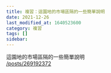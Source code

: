 ```yaml
---
title: 複習：這園地的市場區隔的一些簡單說明
date: 2021-12-26
last_modified_at: 1640523600
category: 複習
tags: []
sidebar: 
---
```


<p>這園地的市場區隔的一些簡單說明<br/>
<a href="/posts/269192372" target="_blank">/posts/269192372</a></p>
<p> </p>
